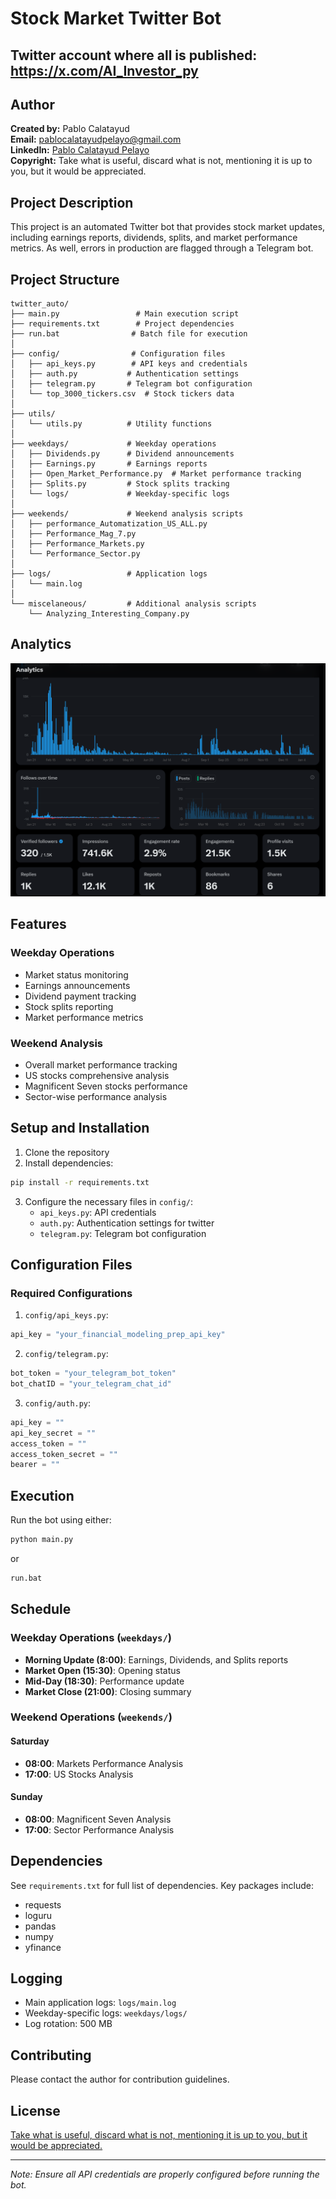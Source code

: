 # Stock Market Twitter Bot

## Twitter account where all is published: https://x.com/AI_Investor_py

## Author
**Created by:** Pablo Calatayud  
**Email:** pablocalatayudpelayo@gmail.com  
**LinkedIn:** [Pablo Calatayud Pelayo](https://www.linkedin.com/in/pablo-calatayud-pelayo/)  
**Copyright:** Take what is useful, discard what is not, mentioning it is up to you, but it would be appreciated.

## Project Description
This project is an automated Twitter bot that provides stock market updates, including earnings reports, dividends, splits, and market performance metrics. 
As well, errors in production are flagged through a Telegram bot.

## Project Structure
```
twitter_auto/
├── main.py                 # Main execution script
├── requirements.txt        # Project dependencies
├── run.bat                # Batch file for execution
│
├── config/                # Configuration files
│   ├── api_keys.py        # API keys and credentials
│   ├── auth.py           # Authentication settings
│   ├── telegram.py       # Telegram bot configuration
│   └── top_3000_tickers.csv  # Stock tickers data
│
├── utils/
│   └── utils.py          # Utility functions
│
├── weekdays/             # Weekday operations
│   ├── Dividends.py      # Dividend announcements
│   ├── Earnings.py       # Earnings reports
│   ├── Open_Market_Performance.py  # Market performance tracking
│   ├── Splits.py         # Stock splits tracking
│   └── logs/             # Weekday-specific logs
│
├── weekends/             # Weekend analysis scripts
│   ├── performance_Automatization_US_ALL.py
│   ├── Performance_Mag_7.py
│   ├── Performance_Markets.py
│   └── Performance_Sector.py
│
├── logs/                 # Application logs
│   └── main.log
│
└── miscelaneous/         # Additional analysis scripts
    └── Analyzing_Interesting_Company.py
```

## Analytics
![1 year Analitis.](https://github.com/pcalatayud-prog/twitter_auto/blob/main/AI_Investor_py.PNG)

## Features
### Weekday Operations
- Market status monitoring
- Earnings announcements
- Dividend payment tracking
- Stock splits reporting
- Market performance metrics

### Weekend Analysis
- Overall market performance tracking
- US stocks comprehensive analysis
- Magnificent Seven stocks performance
- Sector-wise performance analysis

## Setup and Installation
1. Clone the repository
2. Install dependencies:
```bash
pip install -r requirements.txt
```

3. Configure the necessary files in `config/`:
   - `api_keys.py`: API credentials
   - `auth.py`: Authentication settings for twitter
   - `telegram.py`: Telegram bot configuration

## Configuration Files
### Required Configurations
1. `config/api_keys.py`:
```python
api_key = "your_financial_modeling_prep_api_key"
```

2. `config/telegram.py`:
```python
bot_token = "your_telegram_bot_token"
bot_chatID = "your_telegram_chat_id"
```

3. `config/auth.py`:
```python
api_key = ""
api_key_secret = ""
access_token = ""
access_token_secret = ""
bearer = ""
```

## Execution
Run the bot using either:
```bash
python main.py
```
or
```bash
run.bat
```

## Schedule
### Weekday Operations (`weekdays/`)
- **Morning Update (8:00)**: Earnings, Dividends, and Splits reports
- **Market Open (15:30)**: Opening status
- **Mid-Day (18:30)**: Performance update
- **Market Close (21:00)**: Closing summary

### Weekend Operations (`weekends/`)
#### Saturday
- **08:00**: Markets Performance Analysis
- **17:00**: US Stocks Analysis

#### Sunday
- **08:00**: Magnificent Seven Analysis
- **17:00**: Sector Performance Analysis

## Dependencies
See `requirements.txt` for full list of dependencies. Key packages include:
- requests
- loguru
- pandas
- numpy
- yfinance

## Logging
- Main application logs: `logs/main.log`
- Weekday-specific logs: `weekdays/logs/`
- Log rotation: 500 MB

## Contributing
Please contact the author for contribution guidelines.

## License
[Take what is useful, discard what is not, mentioning it is up to you, but it would be appreciated.](https://opensource.org/license/MIT)

---
*Note: Ensure all API credentials are properly configured before running the bot.*
